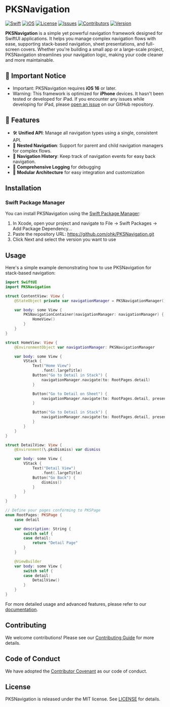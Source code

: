# PKSNavigation

[![Swift](https://img.shields.io/badge/Swift-5.5+-orange.svg)](https://swift.org)
[![iOS](https://img.shields.io/badge/iOS-16.0+-blue.svg)](https://developer.apple.com/ios/)
[![License](https://img.shields.io/badge/license-MIT-brightgreen.svg)](LICENSE)
[![Issues](https://img.shields.io/github/issues/ohk/PKSNavigation)](https://github.com/ohk/PKSNavigation/issues)
[![Contributors](https://img.shields.io/github/contributors/ohk/PKSNavigation)](https://github.com/ohk/PKSNavigation/graphs/contributors)
[![Version](https://img.shields.io/github/v/release/ohk/PKSNavigation)](https://github.com/ohk/PKSNavigation/releases)

**PKSNavigation** is a simple yet powerful navigation framework designed for SwiftUI applications. It helps you manage complex navigation flows with ease, supporting stack-based navigation, sheet presentations, and full-screen covers. Whether you're building a small app or a large-scale project, PKSNavigation streamlines your navigation logic, making your code cleaner and more maintainable.

## 🚨 Important Notice

- Important: PKSNavigation requires **iOS 16** or later.
- Warning: This framework is optimized for **iPhone** devices. It hasn't been tested or developed for iPad. If you encounter any issues while developing for iPad, please [open an issue](https://github.com/ohk/PKSNavigation/issues) on our GitHub repository.

## 🌟 Features

- 🛠️ **Unified API**: Manage all navigation types using a single, consistent API.
- 🔀 **Nested Navigation**: Support for parent and child navigation managers for complex flows.
- 📜 **Navigation History**: Keep track of navigation events for easy back navigation.
- 📝 **Comprehensive Logging** for debugging
- 🧩 **Modular Architecture** for easy integration and customization

## Installation

### Swift Package Manager

You can install PKSNavigation using the [Swift Package Manager](https://swift.org/package-manager/):

1. In Xcode, open your project and navigate to File → Swift Packages → Add Package Dependency...
2. Paste the repository URL: https://github.com/ohk/PKSNavigation.git
3. Click Next and select the version you want to use

## Usage

Here's a simple example demonstrating how to use PKSNavigation for stack-based navigation:

```swift
import SwiftUI
import PKSNavigation

struct ContentView: View {
    @StateObject private var navigationManager = PKSNavigationManager()

    var body: some View {
        PKSNavigationContainer(navigationManager: navigationManager) {
            HomeView()
        }
    }
}

struct HomeView: View {
    @EnvironmentObject var navigationManager: PKSNavigationManager

    var body: some View {
        VStack {
            Text("Home View")
                .font(.largeTitle)
            Button("Go to Detail in Stack") {
                navigationManager.navigate(to: RootPages.detail)
            }

            Button("Go to Detail on Sheet") {
                navigationManager.navigate(to: RootPages.detail, presentation: .sheet)
            }

            Button("Go to Detail in Stack") {
                navigationManager.navigate(to: RootPages.detail, presentation: .cover)
            }
        }
    }
}

struct DetailView: View {
    @Environment(\.pksDismiss) var dismiss

    var body: some View {
        VStack {
            Text("Detail View")
                .font(.largeTitle)
            Button("Go Back") {
                dismiss()
            }
        }
    }
}

// Define your pages conforming to PKSPage
enum RootPages: PKSPage {
    case detail

    var description: String {
        switch self {
        case detail:
            return "Detail Page"
        }
    }

    @ViewBuilder
    var body: some View {
        switch self {
        case detail:
            DetailView()
        }
    }
}
```

For more detailed usage and advanced features, please refer to our [documentation](https://github.com/ohk/PKSNavigation/wiki).

## Contributing

We welcome contributions! Please see our [Contributing Guide](CONTRIBUTING.md) for more details.

## Code of Conduct

We have adopted the [Contributor Covenant](CODE_OF_CONDUCT.md) as our code of conduct.

## License

PKSNavigation is released under the MIT license. See [LICENSE](LICENSE) for details.